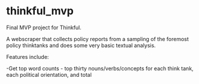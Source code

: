 thinkful_mvp
============

Final MVP project for Thinkful.

A webscraper that collects policy reports from a sampling of the foremost policy thinktanks and does some very basic textual analysis.

Features include:

-Get top word counts - top thirty nouns/verbs/concepts for each think tank, each political orientation, and total